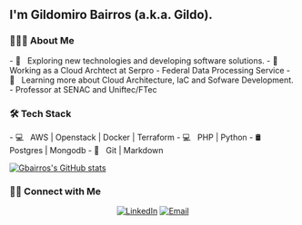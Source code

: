 <h2>I'm Gildomiro Bairros (a.k.a. Gildo).</h2>

<h3> 👨🏻‍💻 About Me </h3>
- 🤔 &nbsp; Exploring new technologies and developing software solutions.
- 💼 &nbsp; Working as a Cloud Archtect at Serpro - Federal Data Processing Service
- 🌱 &nbsp; Learning more about Cloud Architecture, IaC and Sofware Development.
- Professor at SENAC and Uniftec/FTec

<h3>🛠 Tech Stack</h3>
- 💻 &nbsp; AWS | Openstack | Docker | Terraform
- 💻 &nbsp; PHP | Python
- 🛢 &nbsp; Postgres | Mongodb
- 🔧 &nbsp; Git | Markdown

<br/>

[![Gbairros's GitHub stats](https://github-readme-stats.vercel.app/api?username=gbairros)](https://github.com/gbairros/github-readme-stats)

<h3> 🤝🏻 Connect with Me </h3>
<p align="center">
<a href="https://www.linkedin.com/in/gbairros/"><img alt="LinkedIn" src="https://img.shields.io/badge/LinkedIn-Gildomiro%20Bairros-blue?style=flat-square&logo=linkedin"></a>
<a href="mailto:gbairros@gmail.com"><img alt="Email" src="https://img.shields.io/badge/Email-gbairros@gmail.com-blue?style=flat-square&logo=gmail"></a>
</p>
